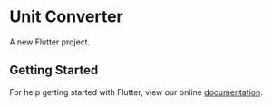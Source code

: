 # Unit Converter

A new Flutter project.

## Getting Started

For help getting started with Flutter, view our online
[documentation](https://flutter.io/).
